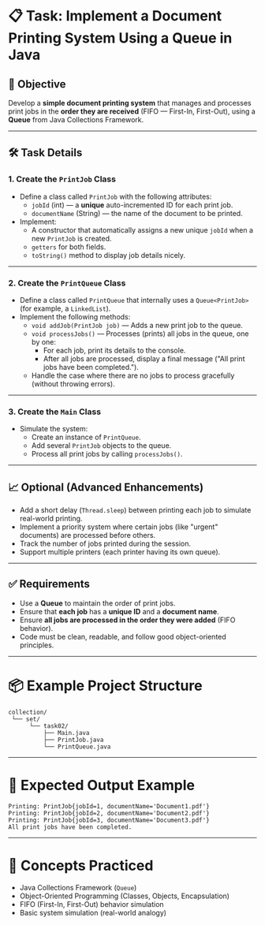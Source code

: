 

# 📋 Task: Implement a Document Printing System Using a Queue in Java

## 🎯 Objective
Develop a **simple document printing system** that manages and processes print jobs in the **order they are received** (FIFO — First-In, First-Out), using a **Queue** from Java Collections Framework.

---

## 🛠 Task Details

### 1. Create the `PrintJob` Class
- Define a class called `PrintJob` with the following attributes:
  - `jobId` (int) — a **unique** auto-incremented ID for each print job.
  - `documentName` (String) — the name of the document to be printed.
- Implement:
  - A constructor that automatically assigns a new unique `jobId` when a new `PrintJob` is created.
  - `getters` for both fields.
  - `toString()` method to display job details nicely.

---

### 2. Create the `PrintQueue` Class
- Define a class called `PrintQueue` that internally uses a `Queue<PrintJob>` (for example, a `LinkedList`).
- Implement the following methods:
  - `void addJob(PrintJob job)` — Adds a new print job to the queue.
  - `void processJobs()` — Processes (prints) all jobs in the queue, one by one:
    - For each job, print its details to the console.
    - After all jobs are processed, display a final message ("All print jobs have been completed.").
  - Handle the case where there are no jobs to process gracefully (without throwing errors).

---

### 3. Create the `Main` Class
- Simulate the system:
  - Create an instance of `PrintQueue`.
  - Add several `PrintJob` objects to the queue.
  - Process all print jobs by calling `processJobs()`.

---

## 📈 Optional (Advanced Enhancements)
- Add a short delay (`Thread.sleep`) between printing each job to simulate real-world printing.
- Implement a priority system where certain jobs (like "urgent" documents) are processed before others.
- Track the number of jobs printed during the session.
- Support multiple printers (each printer having its own queue).

---

## ✅ Requirements
- Use a **Queue** to maintain the order of print jobs.
- Ensure that **each job** has a **unique ID** and a **document name**.
- Ensure **all jobs are processed in the order they were added** (FIFO behavior).
- Code must be clean, readable, and follow good object-oriented principles.

---

# 📦 Example Project Structure

```text
collection/
 └── set/
      └── task02/
          ├── Main.java
          ├── PrintJob.java
          └── PrintQueue.java
```

---

# 💬 Expected Output Example

```
Printing: PrintJob{jobId=1, documentName='Document1.pdf'}
Printing: PrintJob{jobId=2, documentName='Document2.pdf'}
Printing: PrintJob{jobId=3, documentName='Document3.pdf'}
All print jobs have been completed.
```

---

# 🧠 Concepts Practiced
- Java Collections Framework (`Queue`)
- Object-Oriented Programming (Classes, Objects, Encapsulation)
- FIFO (First-In, First-Out) behavior simulation
- Basic system simulation (real-world analogy)
